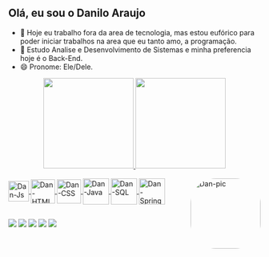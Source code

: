 ## Olá, eu sou o Danilo Araujo 
- 🔭 Hoje eu trabalho fora da area de tecnologia, mas estou eufórico para poder iniciar trabalhos na area que eu tanto amo, a programação.
- 🌱 Estudo Analise e Desenvolvimento de Sistemas e minha preferencia hoje é o Back-End.
- 😄 Pronome: Ele/Dele.

<div align="center">
  <a href="https://github.com/DaniloAraujo">
  <img height="180em" src="https://github-readme-stats.vercel.app/api?username=DaniloAraujo&show_icons=true&theme=github_dark&include_all_commits=true&count_private=true"/>
  <img height="180em" src="https://github-readme-stats.vercel.app/api/top-langs/?username=DaniloAraujo&layout=compact&langs_count=7&theme=github_dark"/>
</div>
  <div style="display: inline_block"><br>
  <img align="center" alt="Dan-Js" height="41" width="41" src="https://cdn.jsdelivr.net/gh/devicons/devicon/icons/javascript/javascript-original.svg">
  <img align="center" alt="Dan-HTML" height="48" width="48" src="https://cdn.jsdelivr.net/gh/devicons/devicon/icons/html5/html5-original-wordmark.svg">
  <img align="center" alt="Dan-CSS" height="48" width="48" src="https://cdn.jsdelivr.net/gh/devicons/devicon/icons/css3/css3-original-wordmark.svg">
  <img align="center" alt="Dan-Java" height="52" width="52" src="https://cdn.jsdelivr.net/gh/devicons/devicon/icons/java/java-original-wordmark.svg">
  <img align="center" alt="Dan-SQL" height="52" width="52" src="https://cdn.jsdelivr.net/gh/devicons/devicon/icons/mysql/mysql-original-wordmark.svg">
  <img align="center" alt="Dan-Spring" height="52" width="52" src="https://cdn.jsdelivr.net/gh/devicons/devicon/icons/spring/spring-original-wordmark.svg">

  <img align="right" alt="Dan-pic" height="140" style="border-radius:50px;" src="https://media.giphy.com/media/iYVneIXJQ3jdJLkZmM/giphy.gif">
</div>
  
##
  
<div>
  <a href="https://www.instagram.com/danilogodinhoo/?hl=pt-br" target="_blank"><img src="https://img.shields.io/badge/-Instagram-%23E4405F?style=for-the-badge&logo=instagram&logoColor=white" target="_blank"></a>
  <a href="https://www.facebook.com/dan.ag2" target="_blank"><img src="https://img.shields.io/badge/Facebook-1877F2?style=for-the-badge&logo=facebook&logoColor=white"></a>
  <a href="https://twitter.com/DanilooAraujoo" target="_blank"><img src="https://img.shields.io/badge/Twitter-1DA1F2?style=for-the-badge&logo=twitter&logoColor=white"></a>
  <a href = "mailto:daniloo.ag2@gmail.com"><img src="https://img.shields.io/badge/-Gmail-%23333?style=for-the-badge&logo=gmail&logoColor=white" target="_blank"></a>
  <a href="https://www.linkedin.com/in/danilo-ag" target="_blank"><img src="https://img.shields.io/badge/-LinkedIn-%230077B5?style=for-the-badge&logo=linkedin&logoColor=white" target="_blank"></a>
</div>
  
